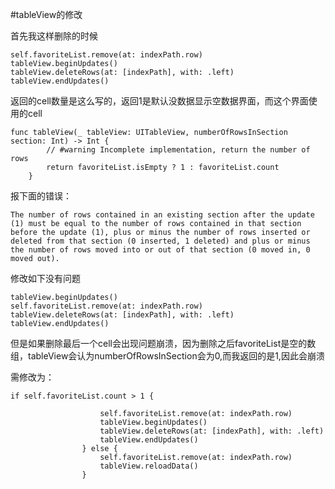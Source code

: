 #tableView的修改

首先我这样删除的时候

```
self.favoriteList.remove(at: indexPath.row)
tableView.beginUpdates()
tableView.deleteRows(at: [indexPath], with: .left)
tableView.endUpdates()
```    

返回的cell数量是这么写的，返回1是默认没数据显示空数据界面，而这个界面使用的cell
```
func tableView(_ tableView: UITableView, numberOfRowsInSection section: Int) -> Int {
        // #warning Incomplete implementation, return the number of rows
        return favoriteList.isEmpty ? 1 : favoriteList.count
    } 
```

报下面的错误：

    The number of rows contained in an existing section after the update (1) must be equal to the number of rows contained in that section before the update (1), plus or minus the number of rows inserted or deleted from that section (0 inserted, 1 deleted) and plus or minus the number of rows moved into or out of that section (0 moved in, 0 moved out).

修改如下没有问题

```
tableView.beginUpdates()
self.favoriteList.remove(at: indexPath.row)
tableView.deleteRows(at: [indexPath], with: .left)
tableView.endUpdates()
``` 

但是如果删除最后一个cell会出现问题崩溃，因为删除之后favoriteList是空的数组，tableView会认为numberOfRowsInSection会为0,而我返回的是1,因此会崩溃

需修改为：
```
if self.favoriteList.count > 1 {
                    
                    self.favoriteList.remove(at: indexPath.row)
                    tableView.beginUpdates()
                    tableView.deleteRows(at: [indexPath], with: .left)
                    tableView.endUpdates()
                } else {
                    self.favoriteList.remove(at: indexPath.row)
                    tableView.reloadData()
                }
```


